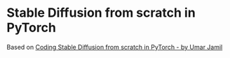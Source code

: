 # Stable Diffusion from scratch in PyTorch

Based on [Coding Stable Diffusion from scratch in PyTorch - by Umar Jamil](https://youtu.be/ZBKpAp_6TGI?si=pnf2UMQdjqjeScZk)